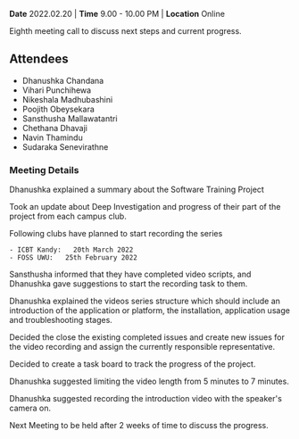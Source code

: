 **Date** 2022.02.20 | **Time** 9.00 - 10.00 PM | **Location** Online 

Eighth meeting call to discuss next steps and current progress.

## Attendees

- Dhanushka Chandana
- Vihari Punchihewa
- Nikeshala Madhubashini
- Poojith Obeysekara
- Sansthusha Mallawatantri
- Chethana Dhavaji
- Navin Thamindu
- Sudaraka Senevirathne


### Meeting Details

Dhanushka explained a summary about the Software Training Project

Took an update about Deep Investigation and progress of their part of the project from each campus club.

Following clubs have planned to start recording the series
    
    - ICBT Kandy:   20th March 2022
    - FOSS UWU:   25th February 2022 

Sansthusha informed that they have completed video scripts, and Dhanushka gave suggestions to start the recording task to them.

Dhanushka explained the videos series structure which should include an introduction of the application or platform, the installation, application usage and troubleshooting stages.

Decided the close the existing completed issues and create new issues for the video recording and assign the currently responsible representative.

Decided to create a task board to track the progress of the project.

Dhanushka suggested limiting the video length from 5 minutes to 7 minutes. 

Dhanushka suggested recording the introduction video with the speaker's camera on.

Next Meeting to be held after 2 weeks of time to discuss the progress.

